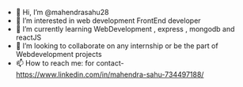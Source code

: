- 👋 Hi, I’m @mahendrasahu28
- 👀 I’m interested in web development FrontEnd developer 
- 🌱 I’m currently learning WebDevelopment , express , mongodb and reactJS
- 💞️ I’m looking to collaborate on any internship or be the part of Webdevelopment projects
- 📫 How to reach me: for contact- https://www.linkedin.com/in/mahendra-sahu-734497188/

<!---
mahendrasahu28/mahendrasahu28 is a ✨ special ✨ repository because its `README.md` (this file) appears on your GitHub profile.
You can click the Preview link to take a look at your changes.
--->
